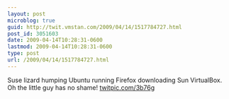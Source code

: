 ```yaml
---
layout: post
microblog: true
guid: http://twit.vmstan.com/2009/04/14/1517784727.html
post_id: 3051603
date: 2009-04-14T10:28:31-0600
lastmod: 2009-04-14T10:28:31-0600
type: post
url: /2009/04/14/1517784727.html
---
```

Suse lizard humping Ubuntu running Firefox downloading Sun VirtualBox. Oh the little guy has no shame! [twitpic.com/3b76g](http://twitpic.com/3b76g)
